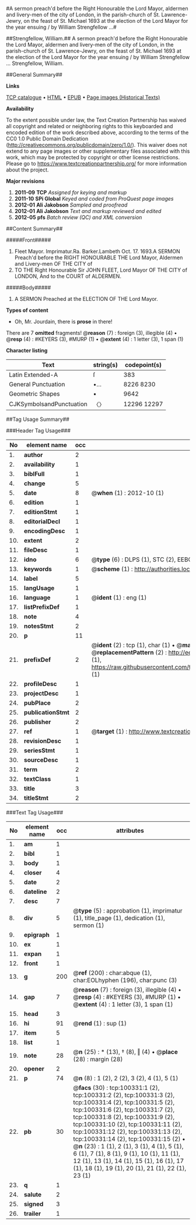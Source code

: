 #A sermon preach'd before the Right Honourable the Lord Mayor, aldermen and livery-men of the city of London, in the parish-church of St. Lawrence-Jewry, on the feast of St. Michael 1693 at the election of the Lord Mayor for the year ensuing / by William Strengfellow ...#

##Strengfellow, William.##
A sermon preach'd before the Right Honourable the Lord Mayor, aldermen and livery-men of the city of London, in the parish-church of St. Lawrence-Jewry, on the feast of St. Michael 1693 at the election of the Lord Mayor for the year ensuing / by William Strengfellow ...
Strengfellow, William.

##General Summary##

**Links**

[TCP catalogue](http://www.ota.ox.ac.uk/tcp/)  • 
[HTML](http://tei.it.ox.ac.uk/tcp/Texts-HTML/free/A61/A61823.html)  • 
[EPUB](http://tei.it.ox.ac.uk/tcp/Texts-EPUB/free/A61/A61823.epub) • 
[Page images (Historical Texts)](https://historicaltexts.jisc.ac.uk/eebo-13567787e)

**Availability**

To the extent possible under law, the Text Creation Partnership has waived all copyright and related or neighboring rights to this keyboarded and encoded edition of the work described above, according to the terms of the CC0 1.0 Public Domain Dedication (http://creativecommons.org/publicdomain/zero/1.0/). This waiver does not extend to any page images or other supplementary files associated with this work, which may be protected by copyright or other license restrictions. Please go to https://www.textcreationpartnership.org/ for more information about the project.

**Major revisions**

1. __2011-09__ __TCP__ *Assigned for keying and markup*
1. __2011-10__ __SPi Global__ *Keyed and coded from ProQuest page images*
1. __2012-01__ __Ali Jakobson__ *Sampled and proofread*
1. __2012-01__ __Ali Jakobson__ *Text and markup reviewed and edited*
1. __2012-05__ __pfs__ *Batch review (QC) and XML conversion*

##Content Summary##

#####Front#####

1. Fleet Mayor.
Imprimatur.Ra. Barker.Lambeth Oct. 17. 1693.A SERMON Preach'd before the RIGHT HONOURABLE THE Lord Mayor, Aldermen and Livery-men OF THE CITY of
1. TO THE Right Honourable Sir JOHN FLEET, Lord Mayor OF THE CITY of LONDON, And to the COURT of ALDERMEN.

#####Body#####

1. A SERMON Preached at the ELECTION OF THE Lord Mayor.

**Types of content**

  * Oh, Mr. Jourdain, there is **prose** in there!

There are 7 **omitted** fragments! 
 @__reason__ (7) : foreign (3), illegible (4)  •  @__resp__ (4) : #KEYERS (3), #MURP (1)  •  @__extent__ (4) : 1 letter (3), 1 span (1)

**Character listing**


|Text|string(s)|codepoint(s)|
|---|---|---|
|Latin Extended-A|ſ|383|
|General Punctuation|•…|8226 8230|
|Geometric Shapes|▪|9642|
|CJKSymbolsandPunctuation|〈〉|12296 12297|

##Tag Usage Summary##

###Header Tag Usage###

|No|element name|occ|attributes|
|---|---|---|---|
|1.|__author__|2||
|2.|__availability__|1||
|3.|__biblFull__|1||
|4.|__change__|5||
|5.|__date__|8| @__when__ (1) : 2012-10 (1)|
|6.|__edition__|1||
|7.|__editionStmt__|1||
|8.|__editorialDecl__|1||
|9.|__encodingDesc__|1||
|10.|__extent__|2||
|11.|__fileDesc__|1||
|12.|__idno__|6| @__type__ (6) : DLPS (1), STC (2), EEBO-CITATION (1), OCLC (1), VID (1)|
|13.|__keywords__|1| @__scheme__ (1) : http://authorities.loc.gov/ (1)|
|14.|__label__|5||
|15.|__langUsage__|1||
|16.|__language__|1| @__ident__ (1) : eng (1)|
|17.|__listPrefixDef__|1||
|18.|__note__|4||
|19.|__notesStmt__|2||
|20.|__p__|11||
|21.|__prefixDef__|2| @__ident__ (2) : tcp (1), char (1)  •  @__matchPattern__ (2) : ([0-9\-]+):([0-9IVX]+) (1), (.+) (1)  •  @__replacementPattern__ (2) : http://eebo.chadwyck.com/downloadtiff?vid=$1&page=$2 (1), https://raw.githubusercontent.com/textcreationpartnership/Texts/master/tcpchars.xml#$1 (1)|
|22.|__profileDesc__|1||
|23.|__projectDesc__|1||
|24.|__pubPlace__|2||
|25.|__publicationStmt__|2||
|26.|__publisher__|2||
|27.|__ref__|1| @__target__ (1) : http://www.textcreationpartnership.org/docs/. (1)|
|28.|__revisionDesc__|1||
|29.|__seriesStmt__|1||
|30.|__sourceDesc__|1||
|31.|__term__|2||
|32.|__textClass__|1||
|33.|__title__|3||
|34.|__titleStmt__|2||


###Text Tag Usage###

|No|element name|occ|attributes|
|---|---|---|---|
|1.|__am__|1||
|2.|__bibl__|1||
|3.|__body__|1||
|4.|__closer__|4||
|5.|__date__|2||
|6.|__dateline__|2||
|7.|__desc__|7||
|8.|__div__|5| @__type__ (5) : approbation (1), imprimatur (1), title_page (1), dedication (1), sermon (1)|
|9.|__epigraph__|1||
|10.|__ex__|1||
|11.|__expan__|1||
|12.|__front__|1||
|13.|__g__|200| @__ref__ (200) : char:abque (1), char:EOLhyphen (196), char:punc (3)|
|14.|__gap__|7| @__reason__ (7) : foreign (3), illegible (4)  •  @__resp__ (4) : #KEYERS (3), #MURP (1)  •  @__extent__ (4) : 1 letter (3), 1 span (1)|
|15.|__head__|3||
|16.|__hi__|91| @__rend__ (1) : sup (1)|
|17.|__item__|5||
|18.|__list__|1||
|19.|__note__|28| @__n__ (25) : * (13), † (8), ‖ (4)  •  @__place__ (28) : margin (28)|
|20.|__opener__|2||
|21.|__p__|74| @__n__ (8) : 1 (2), 2 (2), 3 (2), 4 (1), 5 (1)|
|22.|__pb__|30| @__facs__ (30) : tcp:100331:1 (2), tcp:100331:2 (2), tcp:100331:3 (2), tcp:100331:4 (2), tcp:100331:5 (2), tcp:100331:6 (2), tcp:100331:7 (2), tcp:100331:8 (2), tcp:100331:9 (2), tcp:100331:10 (2), tcp:100331:11 (2), tcp:100331:12 (2), tcp:100331:13 (2), tcp:100331:14 (2), tcp:100331:15 (2)  •  @__n__ (23) : 1 (1), 2 (1), 3 (1), 4 (1), 5 (1), 6 (1), 7 (1), 8 (1), 9 (1), 10 (1), 11 (1), 12 (1), 13 (1), 14 (1), 15 (1), 16 (1), 17 (1), 18 (1), 19 (1), 20 (1), 21 (1), 22 (1), 23 (1)|
|23.|__q__|1||
|24.|__salute__|2||
|25.|__signed__|3||
|26.|__trailer__|1||
